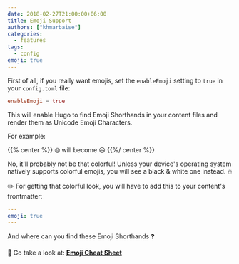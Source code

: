 ```yaml
---
date: 2018-02-27T21:00:00+06:00
title: Emoji Support
authors: ["khmarbaise"]
categories:
  - features
tags:
  - config
emoji: true
---
```

First of all, if you really want emojis, set the `enableEmoji` setting to `true` in your `config.toml` file:

```toml
enableEmoji = true
```

This will enable Hugo to find Emoji Shorthands in your content files and render them as Unicode Emoji Characters.

For example:

{{% center %}}
<code>:smiley:</code> will become 😃
{{%/ center %}}

No, it'll probably not be that colorful! Unless your device's operating system natively supports colorful emojis, you will see a black & white one instead. :fire:

:pencil2: For getting that colorful look, you will have to add this to your content's frontmatter:

```yaml
---
emoji: true
---
```

And where can you find these Emoji Shorthands :question:

:tada: Go take a look at: **[Emoji Cheat Sheet](http://www.emoji-cheat-sheet.com/)**
